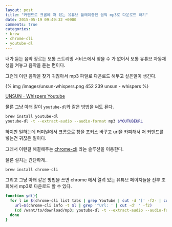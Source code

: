 ```yaml
---
layout: post
title: "커맨드로 크롬에 떠 있는 유튜브 플레이중인 음악 mp3로 다운로드 하기"
date: 2015-05-19 09:49:32 +0900
comments: true
categories:
- brew
- chrome-cli
- youtube-dl
---
```


내가 듣는 음악 장르는 보통 스트리밍 서비스에서 찾을 수 가 없어서 보통 유튜브 자동재생을 켜놓고 음악을 듣는 편이다.

그런데 이런 음악을 찾기 귀찮아서 mp3 파일로 다운로드 해두고 싶은일이 생긴다.

{% img /images/unsun-whispers.png 452 239 unsun - whispers %}

[UNSUN - Whispers Youtube](https://www.youtube.com/watch?v=LapknbGS7Os)

물론 그냥 아래 같이 `youtube-dl`와 같은 방법을 써도 된다.

``` bash
brew install youtube-dl
youtube-dl -t --extract-audio --audio-format mp3 $YOUTUBEURL
```

하지만 일하는데 터미널에서 크롬으로 창을 포커스 바꾸고 url을 카피해서 저 커맨드를 넣는건 귀찮은 일이다.

그래서 이런걸 해결해주는 [chrome-cli](https://github.com/prasmussen/chrome-cli) 라는 솔루션을 이용한다.

물론 설치는 간단하게..

``` bash
brew install chrome-cli
```

그리고 그냥 아래 같은 방법을 쓰면 chrome 에서 열려 있는 유튜브 페이지들을 전부 조회해서 mp3로 다운로드 할 수 있다.

``` bash
function yd(){
  for l in $(chrome-cli list tabs | grep YouTube | cut -d '[' -f2- | cut -d':' -f2- | cut -d']' -f1); do
    url=$(chrome-cli info -t $l | grep '^Url: ' | cut -d' ' -f2)
    (cd /want/to/download/mp3; youtube-dl -t --extract-audio --audio-format mp3 $url)
  done
}
```

